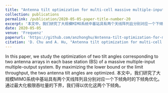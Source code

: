 ```yaml
---
title: "Antenna tilt optimization for multi-cell massive multiple-input multiple-output (MIMO) systems with two tilts"
collection: publications
permalink: /publication/2020-05-05-paper-title-number-20
excerpt: '本文中，我们研究了大规模MIMO系统中基站具有两个天线阵列且分别对应一个下倾角时的下倾角优化。通过最大化极限吞吐量的下界，我们得以优化这两个下倾角。'
date: 2020-05-05
venue: 'Frequenz'
paperurl: 'https://github.com/anzhonghu/Antenna-tilt-optimization-for-multi-cell-massive-MIMO-systems-with-two-tilts'
citation: 'D. Chu and A. Hu, "Antenna tilt optimization for multi-cell massive multiple-input multiple-output (MIMO) systems with two tilts," Frequenz, vol. PP, no. PP, pp. 1–9, May 2020.'
---
```

In this paper, we study the optimization of two tilt
angles corresponding to two antenna arrays in each base station
(BS) of a massive multiple-input multiple-output system.  By maximizing
the lower bound or the limit throughput, the two antenna tilt
angles are optimized.
本文中，我们研究了大规模MIMO系统中基站具有两个天线阵列且分别对应一个下倾角时的下倾角优化。通过最大化极限吞吐量的下界，我们得以优化这两个下倾角。
